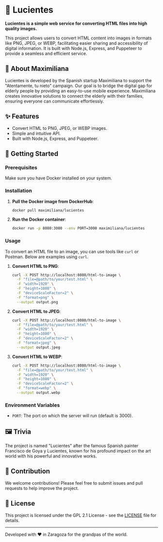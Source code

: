 # 🎨 Lucientes

**Lucientes is a simple web service for converting HTML files into high quality images.**

This project allows users to convert HTML content into images in formats like PNG, JPEG, or WEBP, facilitating easier sharing and accessibility of digital information. It is built with Node.js, Express, and Puppeteer to provide a seamless and efficient service.

## 💚 About Maximiliana

Lucientes is developed by the Spanish startup Maximiliana to support the "Atentamente, tu nieto" campaign. Our goal is to bridge the digital gap for elderly people by providing an easy-to-use mobile experience. Maximiliana creates innovative solutions to connect the elderly with their families, ensuring everyone can communicate effortlessly.

## ✨ Features

- Convert HTML to PNG, JPEG, or WEBP images.
- Simple and intuitive API.
- Built with Node.js, Express, and Puppeteer.

## 🚀 Getting Started

### Prerequisites

Make sure you have Docker installed on your system.

### Installation

1. **Pull the Docker image from DockerHub**:

   ```sh
   docker pull maximiliana/lucientes
   ```

2. **Run the Docker container**:
   ```sh
   docker run -p 8080:3000 --env PORT=3000 maximiliana/lucientes
   ```

### Usage

To convert an HTML file to an image, you can use tools like `curl` or Postman. Below are examples using `curl`.

1. **Convert HTML to PNG**:

   ```sh
   curl -X POST http://localhost:8080/html-to-image \
     -F "file=@path/to/your/test.html" \
     -F "width=1920" \
     -F "height=1080" \
     -F "deviceScaleFactor=2" \
     -F "format=png" \
     --output output.png
   ```

2. **Convert HTML to JPEG**:

   ```sh
   curl -X POST http://localhost:8080/html-to-image \
     -F "file=@path/to/your/test.html" \
     -F "width=1920" \
     -F "height=1080" \
     -F "deviceScaleFactor=2" \
     -F "format=jpeg" \
     --output output.jpeg
   ```

3. **Convert HTML to WEBP**:
   ```sh
   curl -X POST http://localhost:8080/html-to-image \
     -F "file=@path/to/your/test.html" \
     -F "width=1920" \
     -F "height=1080" \
     -F "deviceScaleFactor=2" \
     -F "format=webp" \
     --output output.webp
   ```

### Environment Variables

- `PORT`: The port on which the server will run (default is 3000).

## 🖼️ Trivia

The project is named "Lucientes" after the famous Spanish painter Francisco de Goya y Lucientes, known for his profound impact on the art world with his powerful and innovative works.

## 🤝 Contribution

We welcome contributions! Please feel free to submit issues and pull requests to help improve the project.

## 📜 License

This project is licensed under the GPL 2.1 License - see the [LICENSE](LICENSE) file for details.

---

Developed with ❤️ in Zaragoza for the grandpas of the world.
